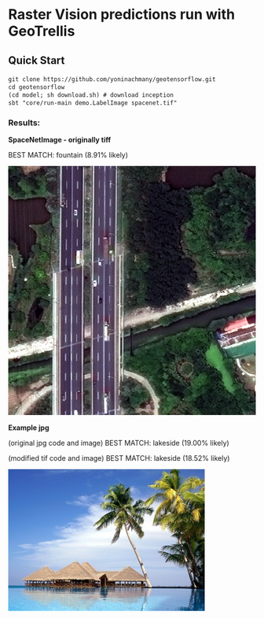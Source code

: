 Raster Vision predictions run with GeoTrellis
=======================

## Quick Start

```console
git clone https://github.com/yoninachmany/geotensorflow.git
cd geotensorflow
(cd model; sh download.sh) # download inception
sbt "core/run-main demo.LabelImage spacenet.tif"
```

### Results:
**SpaceNetImage - originally tiff**

BEST MATCH: fountain (8.91% likely)

![SpaceNet image](spacenet.png)

**Example jpg**

(original jpg code and image) BEST MATCH: lakeside (19.00% likely)

(modified tif code and image) BEST MATCH: lakeside (18.52% likely)

![Example jpg](example-400x288.jpg)
